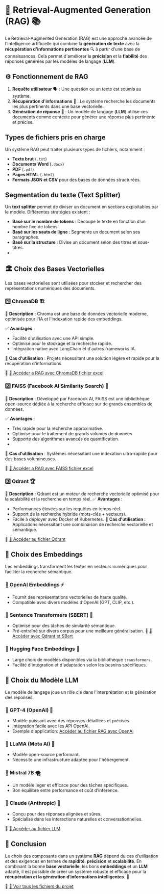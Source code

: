 # 🚀 Retrieval-Augmented Generation (RAG) 📚

Le Retrieval-Augmented Generation (RAG) est une approche avancée de l'intelligence artificielle qui combine la **génération de texte**  avec la **récupération d'informations pertinentes** 🔍 à partir d'une base de connaissances. Cela permet d'améliorer la **précision**  et la **fiabilité**  des réponses générées par les modèles de langage (**LLM**).

## ⚙️ Fonctionnement de RAG
1. **Requête utilisateur** 🗣️ : Une question ou un texte est soumis au système.
2. **Récupération d'informations** 📂 : Le système recherche les documents les plus pertinents dans une base vectorielle.
3. **Génération de réponse** 🤖 : Un modèle de langage (**LLM**) utilise ces documents comme contexte pour générer une réponse plus pertinente et précise.

## Types de fichiers pris en charge
Un système RAG peut traiter plusieurs types de fichiers, notamment :
- **Texte brut** (`.txt`)
- **Documents Word** (`.docx`)
- **PDF** (`.pdf`)
- **Pages HTML** (`.html`)
- **Formats JSON et CSV** pour des bases de données structurées.

## Segmentation du texte (Text Splitter)
Un **text splitter** permet de diviser un document en sections exploitables par le modèle. Différentes stratégies existent :
- **Basé sur le nombre de tokens** : Découpe le texte en fonction d’un nombre fixe de tokens.
- **Basé sur les sauts de ligne** : Segmente un document selon ses paragraphes.
- **Basé sur la structure** : Divise un document selon des titres et sous-titres.
- 
## 🏛️ Choix des Bases Vectorielles
Les bases vectorielles sont utilisées pour stocker et rechercher des représentations numériques des documents.

### 1️⃣ **ChromaDB** 🏗️
🔹 **Description** : Chroma est une base de données vectorielle moderne, optimisée pour l'IA et l'indexation rapide des embeddings.

✅ **Avantages** :
   -  Facilité d'utilisation avec une API simple.
   -  Optimisé pour le stockage et la recherche rapide.
   -  Intégration native avec LangChain et d'autres frameworks IA.
     
🔗 **Cas d'utilisation** : Projets nécessitant une solution légère et rapide pour la récupération d'informations.

📌 [📁 Accéder a RAG avec ChromaDB fichier excel](https://github.com/GOHOUEDE/IA/blob/main/NLP-RAG/Fichier-excel-Chroma.py)

### 2️⃣ **FAISS (Facebook AI Similarity Search)** 🚀
🔹 **Description** : Développé par Facebook AI, FAISS est une bibliothèque open-source dédiée à la recherche efficace sur de grands ensembles de données.

✅ **Avantages** :
   -  Très rapide pour la recherche approximative.
   -  Optimisé pour le traitement de grands volumes de données.
   -  Supporte des algorithmes avancés de quantification.
   - 
🔗 **Cas d'utilisation** : Systèmes nécessitant une indexation ultra-rapide pour des bases volumineuses.

📌 [📁 Accéder a RAG avec  FAISS fichier excel](https://github.com/GOHOUEDE/IA/blob/main/NLP-RAG/Fichier-excel-FAISS.py)

### 3️⃣ **Qdrant** 🏆
🔹 **Description** : Qdrant est un moteur de recherche vectorielle optimisé pour la scalabilité et la recherche en temps réel.
✅ **Avantages** :
   -  Performances élevées sur les requêtes en temps réel.
   -  Support de la recherche hybride (mots-clés + vecteurs).
   -  Facile à déployer avec Docker et Kubernetes.
🔗 **Cas d'utilisation** : Applications nécessitant une combinaison de recherche vectorielle et sémantique.

📌 [📁 Accéder au fichier Qdrant](https://github.com/GOHOUEDE/IA/blob/main/NLP-RAG/Fichier-excel-Qdrant.py)

## 🧠 Choix des Embeddings
Les embeddings transforment les textes en vecteurs numériques pour faciliter la recherche sémantique.

### 🔹 **OpenAI Embeddings** ⚡
-  Fournit des représentations vectorielles de haute qualité.
-  Compatible avec divers modèles d'OpenAI (GPT, CLIP, etc.).


### 🔹 **Sentence Transformers (SBERT)** 🧩
-  Optimisé pour des tâches de similarité sémantique.
-  Pré-entraîné sur divers corpus pour une meilleure généralisation.
  📌 [📁 Accéder avec Qdrant et SBert](https://github.com/GOHOUEDE/IA/blob/main/NLP-RAG/Sentence-Bert-Embedding-RAG.py)

### 🔹 **Hugging Face Embeddings** 🤗
-  Large choix de modèles disponibles via la bibliothèque `transformers`.
-  Facilité d'intégration et d'adaptation selon les besoins spécifiques.


## 🤖 Choix du Modèle LLM
Le modèle de langage joue un rôle clé dans l'interprétation et la génération des réponses.

### 🔹 **GPT-4 (OpenAI)** 🚀
-  Modèle puissant avec des réponses détaillées et précises.
-  Intégration facile avec les API OpenAI.
-    Exemple d'application: [Accéder au fichier RAG avec OpenAi](https://github.com/GOHOUEDE/IA/blob/main/NLP-RAG/Fichier-excel-Qdrant.py)

### 🔹 **LLaMA (Meta AI)** 🦙
-  Modèle open-source performant.
-  Nécessite une infrastructure adaptée pour l'hébergement.

### 🔹 **Mistral 7B** 🌪️
-  Un modèle léger et efficace pour des tâches spécifiques.
-  Bon équilibre entre performance et coût d'inférence.

### 🔹 **Claude (Anthropic)** 🤝
-  Conçu pour des réponses alignées et sûres.
-  Spécialisé dans les interactions naturelles et conversationnelles.

📌 [📁 Accéder au fichier LLM](#)

## 🎯 Conclusion
Le choix des composants dans un système **RAG** dépend du cas d'utilisation et des exigences en termes de **rapidité**, **précision** et **scalabilité**. En combinant la bonne **base vectorielle**, les bons **embeddings** et un **LLM** adapté, il est possible de créer un système robuste et efficace pour la **récupération et la génération d’informations intelligentes**. 🚀

📌 [📁 Voir tous les fichiers du projet](https://github.com/GOHOUEDE/IA/blob/main/NLP-RAG/)

